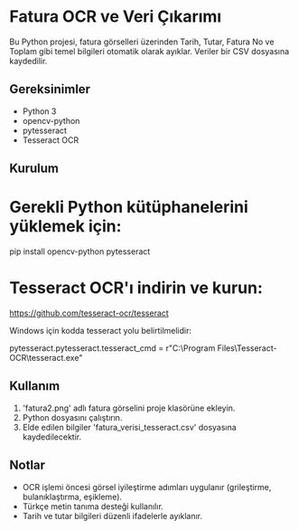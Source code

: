 # Fatura OCR ve Veri Çıkarımı

Bu Python projesi, fatura görselleri üzerinden Tarih, Tutar, Fatura No ve Toplam gibi temel bilgileri otomatik olarak ayıklar. Veriler bir CSV dosyasına kaydedilir.

## Gereksinimler

- Python 3
- opencv-python
- pytesseract
- Tesseract OCR 

## Kurulum

# Gerekli Python kütüphanelerini yüklemek için:

pip install opencv-python pytesseract

# Tesseract OCR'ı indirin ve kurun:
https://github.com/tesseract-ocr/tesseract

Windows için kodda tesseract yolu belirtilmelidir:

pytesseract.pytesseract.tesseract_cmd = r"C:\Program Files\Tesseract-OCR\tesseract.exe"

## Kullanım

1. 'fatura2.png' adlı fatura görselini proje klasörüne ekleyin.
2. Python dosyasını çalıştırın.
3. Elde edilen bilgiler 'fatura_verisi_tesseract.csv' dosyasına kaydedilecektir.

## Notlar

- OCR işlemi öncesi görsel iyileştirme adımları uygulanır (grileştirme, bulanıklaştırma, eşikleme).
- Türkçe metin tanıma desteği kullanılır.
- Tarih ve tutar bilgileri düzenli ifadelerle ayıklanır.
